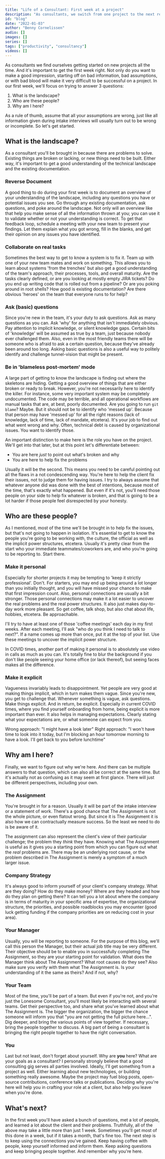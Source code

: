 ```yaml
---
title: "Life of a Consultant: First week at a project"
description: "As consultants, we switch from one project to the next regularly. But how do you get started? What do you do in your first week at a new project?"
id: "blog"
date: "2022-01-03"
author: "Benny Cornelissen"
audio: []
images: []
series: []
tags: ["productivity", "consultancy"]
videos: []
---
```

As consultants we find ourselves getting started on new projects all the time. And it's important to get the first week right. Not only do you want to make a good impression, starting off on bad information, bad assumptions, or with bad blood will make it very difficult to be successful on a project. In our first week, we'll focus on trying to answer 3 questions:

1. What is the landscape?
2. Who are these people?
3. Why am I here?

As a rule of thumb, assume that all your assumptions are wrong, just like all information given during intake interviews will usually turn out to be wrong or incomplete. So let's get started.

## What is the landscape?
As a consultant you'll be brought in because there are problems to solve. Existing things are broken or lacking, or new things need to be built. Either way, it's important to get a good understanding of the technical landscape and the existing documentation.

### Reverse Document
A good thing to do during your first week is to document an overview of your understanding of the landscape, including any questions you have or potential issues you see. Go through any existing documentation, ask questions, and poke around the landscape. Not only will an overview like that help you make sense of all the information thrown at you; you can use it to validate whether or not your understanding is correct. To get that feedback loop, schedule a meeting with your new team to present your findings. Let them explain what you got wrong, fill in the blanks, and get their opinion on any issues you have identified.

### Collaborate on real tasks
Sometimes the best way to get to know a system is to fix it. Team up with one of your new team mates and work on something. This allows you to learn about systems 'from the trenches' but also get a good understanding of the team's approach, their processes, tools, and overall maturity. Are the tasks clearly defined, or are you looking at mostly empty JIRA tickets? Do you end up writing code that is rolled out from a pipeline? Or are you poking around in root shells? How good is existing documentation? Are there obvious 'heroes' on the team that everyone runs to for help?

### Ask (basic) questions
Since you're new in the team, it's your duty to ask questions. Ask as many questions as you can. Ask 'why' for anything that isn't immediately obvious. Pay attention to implicit knowledge, or silent knowledge gaps. Certain bits of 'knowledge' will be assumed as true by a team, just because nobody ever challenged them. Also, even in the most friendly teams there will be someone who is afraid to ask a certain question, because they've already been around too long. Asking basic questions is also a useful way to politely identify and challenge tunnel-vision that might be present.

### Be in 'blameless post-mortem' mode
A large part of getting to know the landscape is finding out where the skeletons are hiding. Getting a good overview of things that are either broken or ready to break. However, you're not necessarily here to identify the killer. For instance, some very important system may be completely undocumented. The code may be terrible, and all operational workflows are manual tasks that are, at best, poorly documented. Are you going to run `git blame`? Maybe. But it should not be to identify who 'messed up'. Because that person may have 'messed up' for all the right reasons (lack of knowledge, lack of time, lack of mandate, etcetera). It's your job to find out what went wrong and why. Often, technical debt is caused by organizational issues. You want to identify those.

An important distinction to make here is the role you have on the project. We'll get into that later, but at this point let's differentiate between:

- You are here *just* to point out what's broken and why
- You are here to help fix the problems

Usually it will be the second. This means you need to be careful pointing out all the flaws in a not condescending way. You're here to help the client fix their issues, not to judge them for having issues. I try to always assume that whatever anyone did was done with the best of intentions, because most of the time, that's exactly what happened. But even if it's not, you'll need those people on your side to help fix whatever is broken, and that is going to be a lot harder if those people feel disrespected by your honesty.

## Who are these people?
As I mentioned, most of the time we'll be brought in to help fix the issues, but that's not going to happen in isolation. It's essential to get to know the people you're going to be working with, the culture, the official as well as the implicit power structures, etcetera. Usually it's pretty clear from the start who your immediate teammates/coworkers are, and who you're going to be reporting to. Start there.

### Make it personal
Especially for shorter projects it may be tempting to 'keep it strictly professional'. Don't. For starters, you may end up being around a lot longer than you initially thought, and you will have missed your chance to make that first impression count. Also, personal connections are usually a bit stronger. Those personal connections may make it a lot easier to uncover the real problems and the real power structures. It also just makes day-to-day work more pleasant. So get coffee, talk shop, but also chat about life, hobbies, etcetera. Be approachable.

I'll try to have at least one of those 'coffee meetings' each day in my first weeks. After each meeting, I'll ask "who do you think I need to talk to next?". If a name comes up more than once, put it at the top of your list. Use these meetings to uncover the implicit power structure.

In COVID times, another part of making it personal is to absolutely use video in calls as much as you can. It's totally fine to blur the background if you don't like people seeing your home office (or lack thereof), but seeing faces makes all the difference.

### Make it explicit
Vagueness invariably leads to disappointment. Yet people are very good at making things implicit, which in turn makes them vague. Since you're new, you get to challenge that. Whenever something is vague, ask questions. Make things explicit. And in return, be explicit. Especially in current COVID times, where you find yourself onboarding from home, being explicit is more important than ever. It also helps in managing expectations. Clearly stating what your expectations are, or what someone can expect from you.

Wrong approach: "I might have a look later"
Right approach: "I won't have time to look into it today, but I'm blocking an hour tomorrow morning to have a look. I'll get back to you before lunchtime"

## Why am I here?
Finally, we want to figure out why we're here. And there can be multiple answers to that question, which can also all be correct at the same time. But it's actually not as confusing as it may seem at first glance. There will just be different perspectives, including your own.

### The Assignment
You're brought in for a reason. Usually it will be part of the intake interview or a statement of work. There's a good chance that The Assignment is not the whole picture, or even flatout wrong. But since it is The Assignment it is also how we can contractually measure success. So the least we need to do is be aware of it.

The assignment can also represent the client's view of their particular challenge; the problem they _think_ they have. Knowing what The Assignment is useful as it gives you a starting point from which you can figure out what the _real_ problems are. There may be an underlying root cause, or the problem described in The Assignment is merely a symptom of a much larger issue.

### Company Strategy
It's always good to inform yourself of your client's company strategy. What are they doing? How do they make money? Where are they headed and how do they plan on getting there? It can tell you a lot about where the company is in terms of maturity in your specific area of expertise, the organizational structure, the priorities, and possible roadblocks you may encounter (good luck getting funding if the company priorities are on reducing cost in your area).

### Your Manager
Usually, you will be reporting to someone. For the purpose of this blog, we'll call this person the Manager, but their actual job title may be very different. Their objective should be to enable you in successfully completing The Assignment, so they are your starting point for validation. What does the Manager think about The Assignment? What root causes do they see? Also make sure you verify with them what The Assignment is. Is your understanding of it the same as theirs? And if not, why?

### Your Team
Most of the time, you'll be part of a team. But even if you're not, and you're just the Lonesome Consultant, you'll most likely be interacting with several teams. Get their perspective too, and share what you've learned about what The Assignment is. The bigger the organization, the bigger the chance someone will inform you that "you are not getting the full picture here...". Dig deeper, and bring the various points of view together. If necessary, bring the people together to discuss. A big part of being a consultant is bringing the right people together to have the right conversation.

### You
Last but not least, don't forget about yourself. Why are **you** here? What are your goals as a consultant? I personally strongly believe that a good consulting gig serves all parties involved. Ideally, I'll get something from a project as well. Either learning about new technologies, or building something really awesome. Maybe the project may fuel blog posts, open-source contributions, conference talks or publications. Deciding why you're here will help you in crafting your role at a client, but also help you leave when you're done.

## What's next?
In the first week you'll have asked a bunch of questions, met a lot of people, and learned a lot about the client and their problems. Truthfully, all of the above may take a little more than just 1 week. Sometimes you'll get most of this done in a week, but if it takes a month, that's fine too. The next step is to keep using the connections you've gained. Keep having coffee with people, keep yourself informed and inform them. Keep asking questions and keep bringing people together. And remember why you're here.
